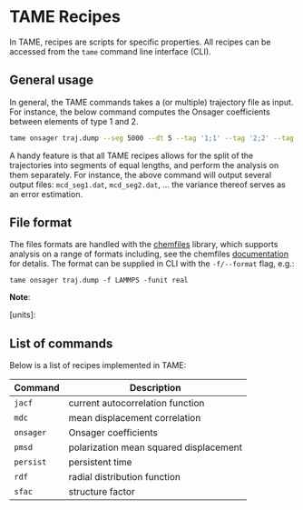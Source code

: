 # TAME Recipes

In TAME, recipes are scripts for specific properties. All recipes can be
accessed from the `tame` command line interface (CLI).

## General usage

In general, the TAME commands takes a (or multiple) trajectory file as input.
For instance, the below command computes the Onsager coefficients between
elements of type 1 and 2.

``` bash
tame onsager traj.dump --seg 5000 --dt 5 --tag '1;1' --tag '2;2' --tag '1;2'
```

A handy feature is that all TAME recipes allows for the split of the
trajectories into segments of equal lengths, and perform the analysis on them
separately. For instance, the above command will output several output files:
`mcd_seg1.dat`, `mcd_seg2.dat`, ... the variance thereof serves as an error
estimation.

## File format

The files formats are handled with the [chemfiles] library, which supports
analysis on a range of formats including, see the chemfiles
[documentation][formats] for detalis. The format can be supplied in CLI with the
`-f/--format` flag, e.g.:

```
tame onsager traj.dump -f LAMMPS -funit real
```

**Note**:

[chemfiles]: https://chemfiles.org
[formats]: https://chemfiles.org/chemfiles/latest/formats.html
[units]:

## List of commands

Below is a list of recipes implemented in TAME:

| Command   | Description                            |
| --------- | -------------------------------------- |
| `jacf`    | current autocorrelation function       |
| `mdc`     | mean displacement correlation          |
| `onsager` | Onsager coefficients                   |
| `pmsd`    | polarization mean squared displacement |
| `persist` | persistent time                        |
| `rdf`     | radial distribution function           |
| `sfac`    | structure factor                       |
